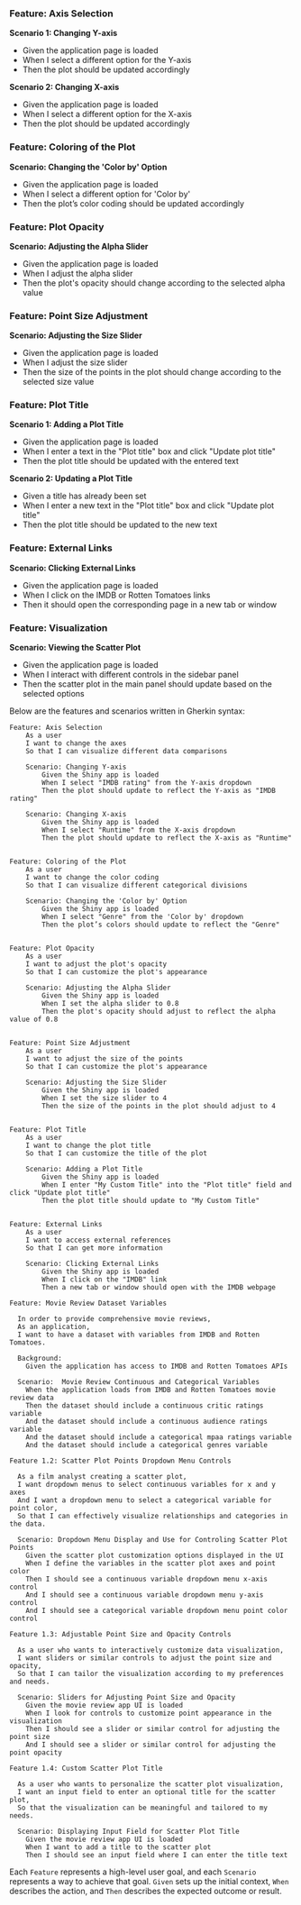 ### Feature: Axis Selection

**Scenario 1: Changing Y-axis**
   - Given the application page is loaded
   - When I select a different option for the Y-axis
   - Then the plot should be updated accordingly

**Scenario 2: Changing X-axis**
   - Given the application page is loaded
   - When I select a different option for the X-axis
   - Then the plot should be updated accordingly

### Feature: Coloring of the Plot

**Scenario: Changing the 'Color by' Option**
   - Given the application page is loaded
   - When I select a different option for 'Color by'
   - Then the plot’s color coding should be updated accordingly

### Feature: Plot Opacity

**Scenario: Adjusting the Alpha Slider**
   - Given the application page is loaded
   - When I adjust the alpha slider
   - Then the plot's opacity should change according to the selected alpha value

### Feature: Point Size Adjustment

**Scenario: Adjusting the Size Slider**
   - Given the application page is loaded
   - When I adjust the size slider
   - Then the size of the points in the plot should change according to the selected size value

### Feature: Plot Title

**Scenario 1: Adding a Plot Title**
   - Given the application page is loaded
   - When I enter a text in the "Plot title" box and click "Update plot title"
   - Then the plot title should be updated with the entered text

**Scenario 2: Updating a Plot Title**
   - Given a title has already been set
   - When I enter a new text in the "Plot title" box and click "Update plot title"
   - Then the plot title should be updated to the new text

### Feature: External Links

**Scenario: Clicking External Links**
   - Given the application page is loaded
   - When I click on the IMDB or Rotten Tomatoes links
   - Then it should open the corresponding page in a new tab or window

### Feature: Visualization

**Scenario: Viewing the Scatter Plot**
   - Given the application page is loaded
   - When I interact with different controls in the sidebar panel
   - Then the scatter plot in the main panel should update based on the selected options

Below are the features and scenarios written in Gherkin syntax:

```gherkin
Feature: Axis Selection
    As a user
    I want to change the axes
    So that I can visualize different data comparisons

    Scenario: Changing Y-axis
        Given the Shiny app is loaded
        When I select "IMDB rating" from the Y-axis dropdown
        Then the plot should update to reflect the Y-axis as "IMDB rating"

    Scenario: Changing X-axis
        Given the Shiny app is loaded
        When I select "Runtime" from the X-axis dropdown
        Then the plot should update to reflect the X-axis as "Runtime"


Feature: Coloring of the Plot
    As a user
    I want to change the color coding
    So that I can visualize different categorical divisions

    Scenario: Changing the 'Color by' Option
        Given the Shiny app is loaded
        When I select "Genre" from the 'Color by' dropdown
        Then the plot’s colors should update to reflect the "Genre"


Feature: Plot Opacity
    As a user
    I want to adjust the plot's opacity
    So that I can customize the plot's appearance

    Scenario: Adjusting the Alpha Slider
        Given the Shiny app is loaded
        When I set the alpha slider to 0.8
        Then the plot's opacity should adjust to reflect the alpha value of 0.8


Feature: Point Size Adjustment
    As a user
    I want to adjust the size of the points
    So that I can customize the plot's appearance

    Scenario: Adjusting the Size Slider
        Given the Shiny app is loaded
        When I set the size slider to 4
        Then the size of the points in the plot should adjust to 4


Feature: Plot Title
    As a user
    I want to change the plot title
    So that I can customize the title of the plot

    Scenario: Adding a Plot Title
        Given the Shiny app is loaded
        When I enter "My Custom Title" into the "Plot title" field and click "Update plot title"
        Then the plot title should update to "My Custom Title"


Feature: External Links
    As a user
    I want to access external references
    So that I can get more information

    Scenario: Clicking External Links
        Given the Shiny app is loaded
        When I click on the "IMDB" link
        Then a new tab or window should open with the IMDB webpage

Feature: Movie Review Dataset Variables

  In order to provide comprehensive movie reviews,
  As an application,
  I want to have a dataset with variables from IMDB and Rotten Tomatoes.
  
  Background: 
    Given the application has access to IMDB and Rotten Tomatoes APIs
    
  Scenario:  Movie Review Continuous and Categorical Variables 
    When the application loads from IMDB and Rotten Tomatoes movie review data
    Then the dataset should include a continuous critic ratings variable 
    And the dataset should include a continuous audience ratings variable 
    And the dataset should include a categorical mpaa ratings variable 
    And the dataset should include a categorical genres variable 
```

```gherkin
Feature 1.2: Scatter Plot Points Dropdown Menu Controls

  As a film analyst creating a scatter plot,
  I want dropdown menus to select continuous variables for x and y axes 
  And I want a dropdown menu to select a categorical variable for point color,
  So that I can effectively visualize relationships and categories in the data.

  Scenario: Dropdown Menu Display and Use for Controling Scatter Plot Points
    Given the scatter plot customization options displayed in the UI
    When I define the variables in the scatter plot axes and point color
    Then I should see a continuous variable dropdown menu x-axis control 
    And I should see a continuous variable dropdown menu y-axis control 
    And I should see a categorical variable dropdown menu point color control

Feature 1.3: Adjustable Point Size and Opacity Controls

  As a user who wants to interactively customize data visualization,
  I want sliders or similar controls to adjust the point size and opacity,
  So that I can tailor the visualization according to my preferences and needs.
  
  Scenario: Sliders for Adjusting Point Size and Opacity
    Given the movie review app UI is loaded
    When I look for controls to customize point appearance in the visualization
    Then I should see a slider or similar control for adjusting the point size
    And I should see a slider or similar control for adjusting the point opacity

Feature 1.4: Custom Scatter Plot Title

  As a user who wants to personalize the scatter plot visualization,
  I want an input field to enter an optional title for the scatter plot,
  So that the visualization can be meaningful and tailored to my needs.

  Scenario: Displaying Input Field for Scatter Plot Title
    Given the movie review app UI is loaded
    When I want to add a title to the scatter plot
    Then I should see an input field where I can enter the title text
```

Each `Feature` represents a high-level user goal, and each `Scenario` represents a way to achieve that goal. `Given` sets up the initial context, `When` describes the action, and `Then` describes the expected outcome or result.